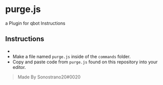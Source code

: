 # purge.js
a Plugin for qbot
 Instructions

## Instructions
* 
* Make a file named `purge.js` inside of the `commands` folder.
* Copy and paste code from `purge.js` found on this repository into your editor.

> Made By Sonostrano20#0020
